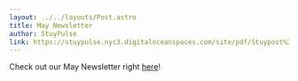 ```yaml
---
layout: ../../layouts/Post.astro
title: May Newsletter
author: StuyPulse
link: https://stuypulse.nyc3.digitaloceanspaces.com/site/pdf/Stuypost%20May%202022.pdf
---
```


Check out our May Newsletter right [here](https://stuypulse.nyc3.digitaloceanspaces.com/site/pdf/Stuypost%20May%202022.pdf)!
